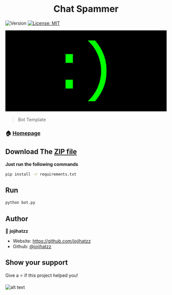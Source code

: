 <h1 align="center">Chat Spammer</h1>
<p>
  <img alt="Version" src="https://img.shields.io/badge/version-1.0-blue.svg?cacheSeconds=2592000" />
  <a href="https://github.com/jojihatzz/SchoolGradesSystemTerminalVer/blob/main/LICENSE" target="_blank">
    <img alt="License: MIT" src="https://img.shields.io/badge/License-MIT-yellow.svg" />
  </a>
</p>





![alt text](https://raw.githubusercontent.com/jojihatzz/Chat-Spammer/main/bg.png)






> Bot Template

### 🏠 [Homepage](https://github.com/jojihatzz/Telegram-Bot-Template)

## Download The [ZIP file](https://github.com/jojihatzz/Telegram-Bot-Template/archive/refs/heads/main.zip)
**Just run the following commands**
```sh
pip install -r requirements.txt
```

## Run

```sh
python bot.py
```



## Author

👤 **jojihatzz**

* Website: https://github.com/jojihatzz
* Github: [@jojihatzz](https://github.com/jojihatzz)

## Show your support

Give a ⭐️ if this project helped you! 




![alt text](https://github.com/jojihatzz/SchoolGradesSystemTerminalVer/blob/main/yee.jpg?raw=true)